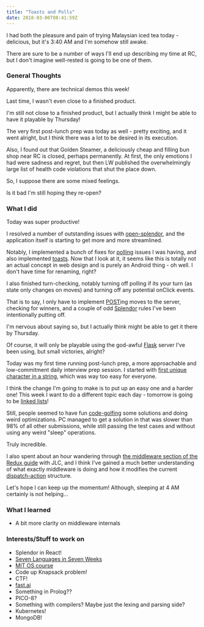 ```yaml
---
title: "Toasts and Polls"
date: 2018-03-06T08:41:59Z
---
```

I had both the pleasure and pain of trying Malaysian iced tea today - delicious, but it's 3:40 AM and I'm somehow still awake.

There are sure to be a number of ways I'll end up describing my time at RC, but I don't imagine well-rested is going to be one of them.

### General Thoughts
Apparently, there are technical demos this week!

Last time, I wasn't even close to a finished product.

I'm still not close to a finished product, but I actually think I might be able to have it playable by Thursday!

The very first post-lunch prep was today as well - pretty exciting, and it went alright, but I think there was a lot to be desired in its execution.

Also, I found out that Golden Steamer, a deliciously cheap and filling bun shop near RC is closed, perhaps permanently. At first, the only emotions I had were sadness and regret, but then LW published the overwhelmingly large list of health code violations that shut the place down.

So, I suppose there are some mixed feelings.

Is it bad I'm still hoping they re-open?

### What I did
Today was super productive!

I resolved a number of outstanding issues with [open-splendor](https://github.com/farkwun/open-splendor), and the application itself is starting to get more and more streamlined.

Notably, I implemented a bunch of fixes for [polling](https://en.wikipedia.org/wiki/Polling_(computer_science)) issues I was having, and also implemented [toasts](https://developer.android.com/guide/topics/ui/notifiers/toasts.html). Now that I look at it, it seems like this is totally not an actual concept in web design and is purely an Android thing - oh well. I don't have time for renaming, right?

I also finished turn-checking, notably turning off polling if its your turn (as state only changes on moves) and turning off any potential onClick events.

That is to say, I only have to implement [POST](https://en.wikipedia.org/wiki/POST_(HTTP))ing moves to the server, checking for winners, and a couple of odd [Splendor](https://boardgamegeek.com/boardgame/148228/splendor) rules I've been intentionally putting off.

I'm nervous about saying so, but I actually think might be able to get it there by Thursday.

Of course, it will only be playable using the god-awful [Flask](http://flask.pocoo.org/) server I've been using, but small victories, alright?

Today was my first time running post-lunch prep, a more approachable and low-commitment daily interview prep session. I started with [first unique character in a string](https://leetcode.com/problems/first-unique-character-in-a-string/), which was way too easy for everyone.

I think the change I'm going to make is to put up an easy one and a harder one! This week I want to do a different topic each day - tomorrow is going to be [linked lists](https://en.wikipedia.org/wiki/Linked_list)!

Still, people seemed to have fun [code-golfing](https://en.wikipedia.org/wiki/Code_golf) some solutions and doing weird optimizations. PC managed to get a solution in that was slower than 98% of all other submissions, while still passing the test cases and without using any weird "sleep" operations.

Truly incredible.

I also spent about an hour wandering through [the middleware section of the Redux guide](https://redux.js.org/advanced/middleware) with JLC, and I think I've gained a much better understanding of what exactly middleware is doing and how it modifies the current [dispatch-action](https://redux.js.org/basics/actions) structure.

Let's hope I can keep up the momentum! Although, sleeping at 4 AM certainly is not helping...

### What I learned
* A bit more clarity on middleware internals

### Interests/Stuff to work on

* Splendor in React!
* [Seven Languages in Seven Weeks](https://geneticmail.com/scott/library/text/seven-languages-in-seven-weeks_p1_0.pdf)
* [MIT OS course](https://ocw.mit.edu/courses/electrical-engineering-and-computer-science/6-828-operating-system-engineering-fall-2012/)
* Code up Knapsack problem!
* CTF!
* [fast.ai](http://www.fast.ai/)
* Something in Prolog??
* PICO-8?
* Something with compilers? Maybe just the lexing and parsing side?
* Kubernetes!
* MongoDB!

